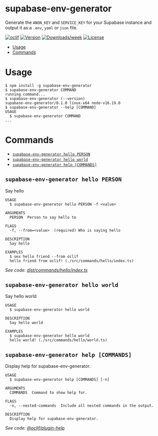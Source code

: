 supabase-env-generator
=================

Generate the `ANON_KEY` and `SERVICE_KEY` for your Supabase instance and output it as a `.env`, `yaml` or `json` file.

[![oclif](https://img.shields.io/badge/cli-oclif-brightgreen.svg)](https://oclif.io)
[![Version](https://img.shields.io/npm/v/oclif-hello-world.svg)](https://npmjs.org/package/oclif-hello-world)
[![Downloads/week](https://img.shields.io/npm/dw/oclif-hello-world.svg)](https://npmjs.org/package/oclif-hello-world)
[![License](https://img.shields.io/npm/l/oclif-hello-world.svg)](https://github.com/oclif/hello-world/blob/main/package.json)

<!-- toc -->
* [Usage](#usage)
* [Commands](#commands)
<!-- tocstop -->
# Usage
<!-- usage -->
```sh-session
$ npm install -g supabase-env-generator
$ supabase-env-generator COMMAND
running command...
$ supabase-env-generator (--version)
supabase-env-generator/0.1.0 linux-x64 node-v16.19.0
$ supabase-env-generator --help [COMMAND]
USAGE
  $ supabase-env-generator COMMAND
...
```
<!-- usagestop -->
# Commands
<!-- commands -->
* [`supabase-env-generator hello PERSON`](#supabase-env-generator-hello-person)
* [`supabase-env-generator hello world`](#supabase-env-generator-hello-world)
* [`supabase-env-generator help [COMMANDS]`](#supabase-env-generator-help-commands)

## `supabase-env-generator hello PERSON`

Say hello

```
USAGE
  $ supabase-env-generator hello PERSON -f <value>

ARGUMENTS
  PERSON  Person to say hello to

FLAGS
  -f, --from=<value>  (required) Who is saying hello

DESCRIPTION
  Say hello

EXAMPLES
  $ oex hello friend --from oclif
  hello friend from oclif! (./src/commands/hello/index.ts)
```

_See code: [dist/commands/hello/index.ts](https://github.com/entrostat/supabase-env-generator/blob/v0.1.0/dist/commands/hello/index.ts)_

## `supabase-env-generator hello world`

Say hello world

```
USAGE
  $ supabase-env-generator hello world

DESCRIPTION
  Say hello world

EXAMPLES
  $ supabase-env-generator hello world
  hello world! (./src/commands/hello/world.ts)
```

## `supabase-env-generator help [COMMANDS]`

Display help for supabase-env-generator.

```
USAGE
  $ supabase-env-generator help [COMMANDS] [-n]

ARGUMENTS
  COMMANDS  Command to show help for.

FLAGS
  -n, --nested-commands  Include all nested commands in the output.

DESCRIPTION
  Display help for supabase-env-generator.
```

_See code: [@oclif/plugin-help](https://github.com/oclif/plugin-help/blob/v5.2.9/src/commands/help.ts)_
<!-- commandsstop -->
